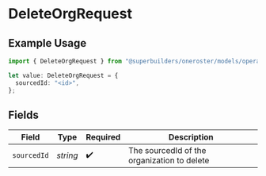 # DeleteOrgRequest

## Example Usage

```typescript
import { DeleteOrgRequest } from "@superbuilders/oneroster/models/operations";

let value: DeleteOrgRequest = {
  sourcedId: "<id>",
};
```

## Fields

| Field                                       | Type                                        | Required                                    | Description                                 |
| ------------------------------------------- | ------------------------------------------- | ------------------------------------------- | ------------------------------------------- |
| `sourcedId`                                 | *string*                                    | :heavy_check_mark:                          | The sourcedId of the organization to delete |
